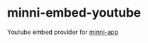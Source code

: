 # minni-embed-youtube

Youtube embed provider for [minni-app](https://github.com/minni-im/minni-app)
